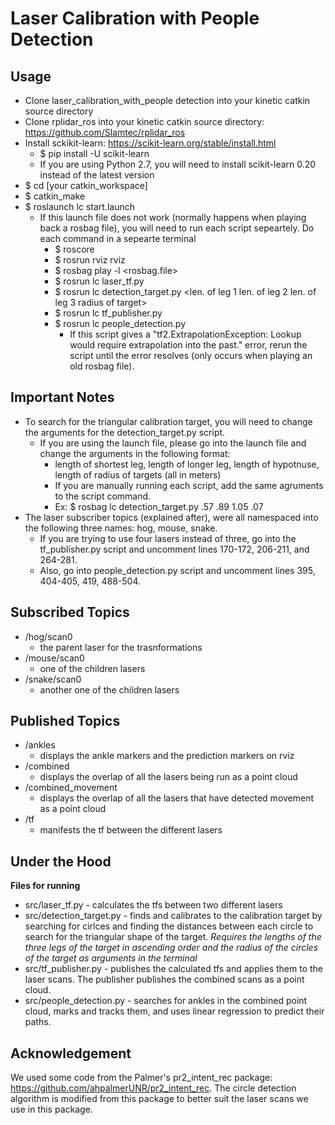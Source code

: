 Laser Calibration with People Detection
===========

Usage
-------------------
- Clone laser_calibration_with_people detection into your kinetic catkin source directory
- Clone rplidar_ros into your kinetic catkin source directory: https://github.com/Slamtec/rplidar_ros
- Install sckikit-learn: https://scikit-learn.org/stable/install.html
  - $ pip install -U scikit-learn
  - If you are using Python 2.7, you will need to install scikit-learn 0.20 instead of the latest version
- $ cd [your catkin_workspace]
- $ catkin_make
- $ roslaunch lc start.launch
  - If this launch file does not work (normally happens when playing back a rosbag file), you will need to run each script sepeartely. Do each command in a sepearte terminal
    - $ roscore
    - $ rosrun rviz rviz
    - $ rosbag play -l <rosbag.file>
    - $ rosrun lc laser_tf.py
    - $ rosrun lc detection_target.py <len. of leg 1 len. of leg 2 len. of leg 3 radius of target>
    - $ rosrun lc tf_publisher.py
    - $ rosrun lc people_detection.py
      - If this script gives a "tf2.ExtrapolationException: Lookup would require extrapolation into the past." error, rerun the script until the error resolves (only occurs when playing an old rosbag file).  
      
Important Notes
-------------------
- To search for the triangular calibration target, you will need to change the arguments for the detection_target.py script.
    - If you are using the launch file, please go into the launch file and change the arguments in the following format:
      - length of shortest leg, length of longer leg, length of hypotnuse, length of radius of targets (all in meters)
      - If you are manually running each script, add the same agruments to the script command. 
      - Ex: $ rosbag lc detection_target.py .57 .89 1.05 .07
- The laser subscriber topics (explained after), were all namespaced into the following three names: hog, mouse, snake. 
    - If you are trying to use four lasers instead of three, go into the tf_publisher.py script and uncomment lines 170-172, 206-211, and 264-281. 
    - Also, go into people_detection.py script and uncomment lines 395, 404-405, 419, 488-504.

Subscribed Topics
-------------------
- /hog/scan0
  - the parent laser for the trasnformations
- /mouse/scan0
  - one of the children lasers
- /snake/scan0 
  - another one of the children lasers

Published Topics
-------------------
- /ankles
  - displays the ankle markers and the prediction markers on rviz
- /combined
  - displays the overlap of all the lasers being run as a point cloud
- /combined_movement
  - displays the overlap of all the lasers that have detected movement as a point cloud
- /tf
  - manifests the tf between the different lasers
  
Under the Hood
-------------------
**Files for running**

- src/laser_tf.py - calculates the tfs between two different lasers
- src/detection_target.py - finds and calibrates to the calibration target by searching for cirlces and finding the distances between each circle to search for the triangular shape of the target. *Requires the lengths of the three legs of the target in ascending order and the radius of the circles of the target as arguments in the terminal*
- src/tf_publisher.py - publishes the calculated tfs and applies them to the laser scans. The publisher publishes the combined scans as a point cloud.
- src/people_detection.py - searches for ankles in the combined point cloud, marks and tracks them, and uses linear regression to predict their paths.

Acknowledgement
-------------------
We used some code from the Palmer's pr2_intent_rec package: https://github.com/ahpalmerUNR/pr2_intent_rec.
The circle detection algorithm is modified from this package to better suit the laser scans we use in this package. 
